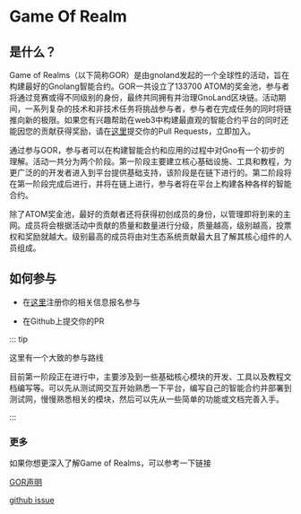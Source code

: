 # Game Of Realm

## 是什么？
Game of Realms（以下简称GOR）是由gnoland发起的一个全球性的活动，旨在构建最好的Gnolang智能合约。GOR一共设立了133700 ATOM的奖金池，参与者将通过竞赛或得不同级别的身份，最终共同拥有并治理GnoLand区块链。活动期间，一系列复杂的技术和非技术任务将挑战参与者，参与者在完成任务的同时将链推向新的极限。如果您有兴趣帮助在web3中构建最直观的智能合约平台的同时还能因您的贡献获得奖励，请在[这里](https://github.com/gnolang/gno)提交你的Pull Requests，立即加入。  

通过参与GOR，参与者可以在构建智能合约和应用的过程中对Gno有一个初步的理解。活动一共分为两个阶段。第一阶段主要建立核心基础设施、工具和教程，为更广泛的的开发者进入到平台提供基础支持，该阶段是在链下进行的。第二阶段将在第一阶段完成后进行，并将在链上进行，参与者将在平台上构建各种各样的智能合约。

除了ATOM奖金池，最好的贡献者还将获得初创成员的身份，以管理即将到来的主网。成员将会根据活动中贡献的质量和数量进行分级，质量越高，级别越高，投票权和奖励就越大。级别最高的成员将由对生态系统贡献最大且了解其核心组件的人员组成。



## 如何参与

- 在[这里](https://land.us18.list-manage.com/subscribe?u=8befe3303cf82796d2c1a1aff&id=9bff27af34)注册你的相关信息报名参与

- 在Github上提交你的PR

::: tip

这里有一个大致的参与路线

目前第一阶段正在进行中，主要涉及到一些基础核心模块的开发、工具以及教程文档编写等。可以先从测试网交互开始熟悉一下平台，编写自己的智能合约并部署到测试网，慢慢熟悉相关的模块，然后可以先从一些简单的功能或文档完善入手。

:::

### 更多

如果你想更深入了解Game of Realms，可以参考一下链接  

[GOR声明](https://test3.gno.land/r/gnoland/blog:p/gor-launch)  

[github issue](https://github.com/gnolang/gno/issues/390)
